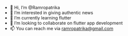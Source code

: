 - 👋 Hi, I’m @Ramropatrika
- 👀 I’m interested in giving authentic news
- 🌱 I’m currently learning flutter
- 💞️ I’m looking to collaborate on flutter app development
- 📫 You can reach me via ramropatrika@gmail.com

<!---
Ramropatrika/Ramropatrika is a ✨ special ✨ repository because its `README.md` (this file) appears on your GitHub profile.
You can click the Preview link to take a look at your changes.
--->
